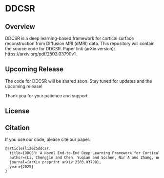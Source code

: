 # DDCSR

## Overview

DDCSR is a deep learning-based framework for cortical surface reconstruction from Diffusion MRI (dMRI) data.
This repository will contain the source code for DDCSR. 
Paper link (arXiv version): https://arxiv.org/pdf/2503.03790v1.

## Upcoming Release

The code for DDCSR will be shared soon. Stay tuned for updates and the upcoming release!

Thank you for your patience and support.

## License


## Citation

If you use our code, please cite our paper:

```tex
@article{li2025ddcsr,
  title={DDCSR: A Novel End-to-End Deep Learning Framework for Cortical Surface Reconstruction from Diffusion MRI},
  author={Li, Chengjin and Chen, Yuqian and Sochen, Nir A and Zhang, Wei and Westin, Carl-Fredrik and Yogesh, Rathi and O'Donnell, Lauren J and Pasternak, Ofer and Zhang, Fan},
  journal={arXiv preprint arXiv:2503.03790},
  year={2025}
}
```
